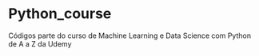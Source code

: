 # Python_course

Códigos parte do curso de Machine Learning e Data Science com Python de A a Z da Udemy
